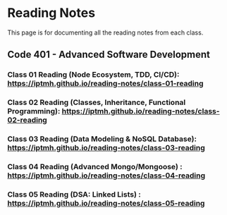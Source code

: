 # Reading Notes
This page is for documenting all the reading notes from each class.

## Code 401 - Advanced Software Development

### Class 01 Reading (Node Ecosystem, TDD, CI/CD): https://iptmh.github.io/reading-notes/class-01-reading

### Class 02 Reading (Classes, Inheritance, Functional Programming): https://iptmh.github.io/reading-notes/class-02-reading

### Class 03 Reading (Data Modeling & NoSQL Database): https://iptmh.github.io/reading-notes/class-03-reading

### Class 04 Reading (Advanced Mongo/Mongoose) : https://iptmh.github.io/reading-notes/class-04-reading

### Class 05 Reading (DSA: Linked Lists) : https://iptmh.github.io/reading-notes/class-05-reading
